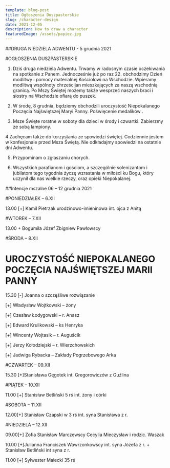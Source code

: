 ```yaml
---
template: blog-post
title: Ogłoszenia Duszpasterskie
slug: /character-design
date: 2021-12-05
description: How to draw a character
featuredImage: /assets/papiez.jpg
---
```

 

##DRUGA NIEDZIELA ADWENTU - 5 grudnia 2021                                                         

#OGŁOSZENIA DUSZPASTERSKIE

1. Dziś druga niedziela Adwentu. Trwamy w radosnym czasie oczekiwania na spotkanie z Panem. Jednocześnie już po raz 22. obchodzimy Dzień modlitwy i pomocy materialnej Kościołowi na Wschodzie. Wpieramy modlitwą wspólnoty chrześcijan mieszkających za naszą wschodnią granicą. Po Mszy Świętej możemy także wesprzeć naszych braci i siostry na Wschodzie ofiarą do puszek.

2. W środę, 8 grudnia, będziemy obchodzili uroczystość Niepokalanego Poczęcia Najświętszej Maryi Panny. Poświęcenie medalików . 

3. Msze Święte roratne w soboty dla dzieci w środy i czwartki. Zabierzmy ze sobą lampiony. 


4 Zachęcam także do korzystania ze spowiedzi świętej. Codziennie jestem 
w konfesjonale przed Msza Świętą. Nie odkładajmy spowiedzi na ostatnie dni Adwentu. 

5. Przypominam o zgłaszaniu chorych.

6. Wszystkich parafianom i gościom, a szczególnie solenizantom i jubilatom tego tygodnia życzę wzrastania w miłości ku Bogu, który uczynił dla nas wielkie rzeczy, oraz opieki Niepokalanej. 

##Intencje mszalne   06 – 12 grudnia 2021

#PONIEDZIAŁEK – 6.XII

13.00 [+] Kamil Pietrzak urodzinowo-imieninowa int. ojca z Anitą

#WTOREK – 7.XII

13.00 + Bogumiła Józef Zbigniew Pawłowscy

#ŚRODA – 8.XII 

# UROCZYSTOŚĆ NIEPOKALANEGO POCZĘCIA NAJŚWIĘTSZEJ MARII PANNY

15.30 [-] Joanna o szczęśliwe rozwiązanie

[+] Władysław Wojtkowski – żony 

[+] Czesław Łodygowski – r. Anasz

[+] Edward Krulikowski – ks Henryka

[+] Wincenty Wojtasik – r. Auguścik

[+] Jerzy Kołodziejski – r. Wierzchowskich 

[+] Jadwiga Rybacka – Zakłady Pogrzebowego Arka

#CZWARTEK – 09.XII

15.30 [+]Stanisława Gęgotek int. Gregorowiczów z Guźlina

#PIĄTEK – 10.XII

11.00 [+]  Stanisław Betliński 5 rś   int. żony i córki

#SOBOTA – 11.XII

12.00[+] Stanisław Czapski w 3 rś  int. syna Stanisława z r.

#NIEDZIELA – 12.XII

09.00[+] Zofia Stanisław Marczewscy Cecylia  Mieczysław i rodzic. Waszak 

10.00 [+]Julianna Franciszek Wawrzonkowscy int. syna Józefa z r. + Stanisław Betliński int syna z r.

11.00 [+] Sylwester Małecki 35 rś  